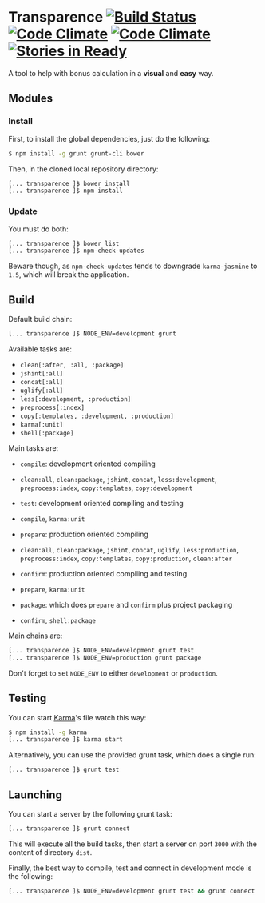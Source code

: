 # Transparence [![Build Status](https://travis-ci.org/notdryft/transparence.svg?branch=master)](https://travis-ci.org/notdryft/transparence) [![Code Climate](https://codeclimate.com/github/notdryft/transparence.png)](https://codeclimate.com/github/notdryft/transparence) [![Code Climate](https://codeclimate.com/github/notdryft/transparence/coverage.png)](https://codeclimate.com/github/notdryft/transparence) [![Stories in Ready](https://badge.waffle.io/notdryft/transparence.svg?label=ready&title=Ready)](http://waffle.io/notdryft/transparence)

A tool to help with bonus calculation in a **visual** and **easy** way.


## Modules

### Install

First, to install the global dependencies, just do the following:
```bash
$ npm install -g grunt grunt-cli bower
```

Then, in the cloned local repository directory:
```bash
[... transparence ]$ bower install
[... transparence ]$ npm install
```

### Update

You must do both:
```bash
[... transparence ]$ bower list
[... transparence ]$ npm-check-updates
```

Beware though, as `npm-check-updates` tends to downgrade `karma-jasmine` to `1.5`, which will break the application.

## Build

Default build chain:
```bash
[... transparence ]$ NODE_ENV=development grunt
```

Available tasks are:
* `clean[:after, :all, :package]`
* `jshint[:all]`
* `concat[:all]`
* `uglify[:all]`
* `less[:development, :production]`
* `preprocess[:index]`
* `copy[:templates, :development, :production]`
* `karma[:unit]`
* `shell[:package]`

Main tasks are:
* `compile`: development oriented compiling
 - `clean:all`, `clean:package`, `jshint`, `concat`, `less:development`, `preprocess:index`, `copy:templates`, `copy:development`
* `test`: development oriented compiling and testing
 - `compile`, `karma:unit`
* `prepare`: production oriented compiling
 - `clean:all`, `clean:package`, `jshint`, `concat`, `uglify`, `less:production`, `preprocess:index`, `copy:templates`, `copy:production`, `clean:after`
* `confirm`: production oriented compiling and testing
 - `prepare`, `karma:unit`
* `package`: which does `prepare` and `confirm` plus project packaging
 - `confirm`, `shell:package`

Main chains are:
```bash
[... transparence ]$ NODE_ENV=development grunt test
[... transparence ]$ NODE_ENV=production grunt package
```

Don't forget to set `NODE_ENV` to either `development` or `production`.

## Testing

You can start [Karma](http://karma-runner.github.io/)'s file watch this way:

```bash
$ npm install -g karma
[... transparence ]$ karma start
```

Alternatively, you can use the provided grunt task, which does a single run:

```bash
[... transparence ]$ grunt test
```

## Launching

You can start a server by the following grunt task:
```bash
[... transparence ]$ grunt connect
```

This will execute all the build tasks, then start a server on port `3000` with the content of directory `dist`.

Finally, the best way to compile, test and connect in development mode is the following:
```bash
[... transparence ]$ NODE_ENV=development grunt test && grunt connect
```
